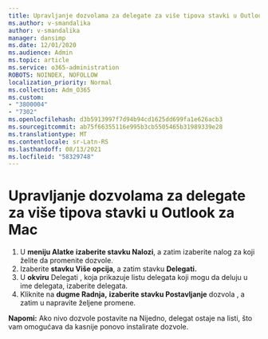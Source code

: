 ```yaml
---
title: Upravljanje dozvolama za delegate za više tipova stavki u Outlook za Mac
ms.author: v-smandalika
author: v-smandalika
manager: dansimp
ms.date: 12/01/2020
ms.audience: Admin
ms.topic: article
ms.service: o365-administration
ROBOTS: NOINDEX, NOFOLLOW
localization_priority: Normal
ms.collection: Adm_O365
ms.custom:
- "3800004"
- "7302"
ms.openlocfilehash: d3b5913997f7d94b94cd1625dd699fa1e626acb3
ms.sourcegitcommit: ab75f66355116e995b3cb5505465b31989339e28
ms.translationtype: MT
ms.contentlocale: sr-Latn-RS
ms.lasthandoff: 08/13/2021
ms.locfileid: "58329748"
---
```

# <a name="manage-delegate-permissions-for-multiple-item-types-in-outlook-for-mac"></a>Upravljanje dozvolama za delegate za više tipova stavki u Outlook za Mac

1. U **meniju Alatke** **izaberite stavku Nalozi**, a zatim izaberite nalog za koji želite da promenite dozvole.
2. Izaberite **stavku Više opcija**, a zatim stavku **Delegati.**
3. U **okviru** Delegati , koja prikazuje listu delegata koji mogu da deluju u ime delegata, izaberite delegata.
4. Kliknite na **dugme Radnja,** **izaberite stavku Postavljanje** dozvola , a zatim u napravite željene promene.

**Napomi:** Ako nivo dozvole postavite na Nijedno, delegat ostaje na listi, što vam omogućava da kasnije ponovo instalirate dozvole.
